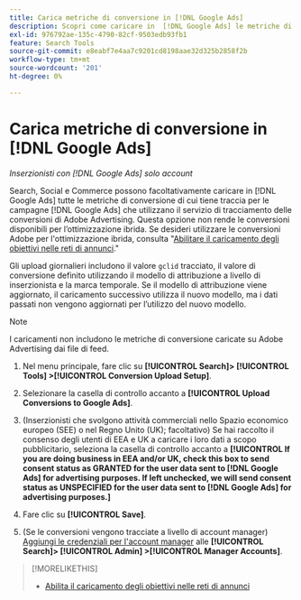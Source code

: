 ```yaml
---
title: Carica metriche di conversione in [!DNL Google Ads]
description: Scopri come caricare in  [!DNL Google Ads] le metriche di conversione tracciate da Search, Social e Commerce.
exl-id: 976792ae-135c-4790-82cf-9503edb93fb1
feature: Search Tools
source-git-commit: e8eabf7e4aa7c9201cd8198aae32d325b2858f2b
workflow-type: tm+mt
source-wordcount: '201'
ht-degree: 0%

---
```


# Carica metriche di conversione in [!DNL Google Ads]

*Inserzionisti con [!DNL Google Ads] solo account*

Search, Social e Commerce possono facoltativamente caricare in [!DNL Google Ads] tutte le metriche di conversione di cui tiene traccia per le campagne [!DNL Google Ads] che utilizzano il servizio di tracciamento delle conversioni di Adobe Advertising. Questa opzione non rende le conversioni disponibili per l’ottimizzazione ibrida. Se desideri utilizzare le conversioni Adobe per l&#39;ottimizzazione ibrida, consulta &quot;[Abilitare il caricamento degli obiettivi nelle reti di annunci](objective-upload-to-networks.md).&quot;

Gli upload giornalieri includono il valore `gclid` tracciato, il valore di conversione definito utilizzando il modello di attribuzione a livello di inserzionista e la marca temporale. Se il modello di attribuzione viene aggiornato, il caricamento successivo utilizza il nuovo modello, ma i dati passati non vengono aggiornati per l’utilizzo del nuovo modello.

>[!NOTE]
>
>I caricamenti non includono le metriche di conversione caricate su Adobe Advertising dai file di feed.

1. Nel menu principale, fare clic su **[!UICONTROL Search]> [!UICONTROL Tools] >[!UICONTROL Conversion Upload Setup]**.

1. Selezionare la casella di controllo accanto a **[!UICONTROL Upload Conversions to Google Ads]**.

1. (Inserzionisti che svolgono attività commerciali nello Spazio economico europeo (SEE) o nel Regno Unito (UK); facoltativo) Se hai raccolto il consenso degli utenti di EEA e UK a caricare i loro dati a scopo pubblicitario, seleziona la casella di controllo accanto a **[!UICONTROL If you are doing business in EEA and/or UK, check this box to send consent status as GRANTED for the user data sent to [!DNL Google Ads] for advertising purposes. If left unchecked, we will send consent status as UNSPECIFIED for the user data sent to [!DNL Google Ads] for advertising purposes.]**

1. Fare clic su **[!UICONTROL Save]**.

1. (Se le conversioni vengono tracciate a livello di account manager) [Aggiungi le credenziali per l&#39;account manager](/help/search-social-commerce/admin/manager-accounts.md) alle **[!UICONTROL Search]> [!UICONTROL Admin] >[!UICONTROL Manager Accounts]**.

>[!MORELIKETHIS]
>
>* [Abilita il caricamento degli obiettivi nelle reti di annunci](objective-upload-to-networks.md)
